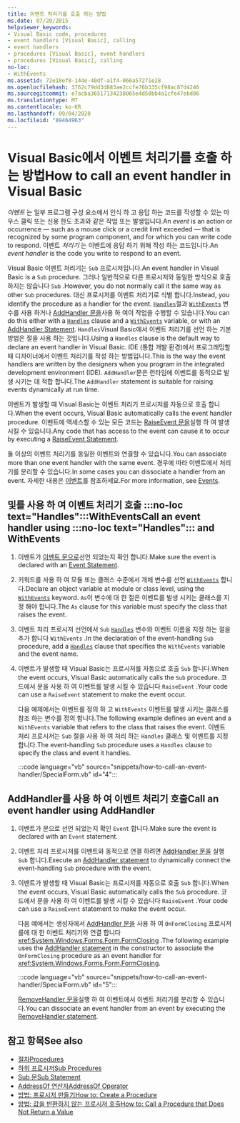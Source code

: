 ```yaml
---
title: 이벤트 처리기를 호출 하는 방법
ms.date: 07/20/2015
helpviewer_keywords:
- Visual Basic code, procedures
- event handlers [Visual Basic], calling
- event handlers
- procedures [Visual Basic], event handlers
- procedures [Visual Basic], calling
no-loc:
- WithEvents
ms.assetid: 72e18ef8-144e-40df-a1f4-066a57271e28
ms.openlocfilehash: 3762c79dd3d883ae2ccfe76b335cf98ac87d4246
ms.sourcegitcommit: e7acba36517134238065e4d50bb4a1cfe47ebd06
ms.translationtype: MT
ms.contentlocale: ko-KR
ms.lasthandoff: 09/04/2020
ms.locfileid: "89464963"
---
```

# <a name="how-to-call-an-event-handler-in-visual-basic"></a><span data-ttu-id="754fa-102">Visual Basic에서 이벤트 처리기를 호출 하는 방법</span><span class="sxs-lookup"><span data-stu-id="754fa-102">How to call an event handler in Visual Basic</span></span>

<span data-ttu-id="754fa-103">*이벤트* 는 일부 프로그램 구성 요소에서 인식 하 고 응답 하는 코드를 작성할 수 있는 마우스 클릭 또는 신용 한도 초과와 같은 작업 또는 발생입니다.</span><span class="sxs-lookup"><span data-stu-id="754fa-103">An *event* is an action or occurrence — such as a mouse click or a credit limit exceeded — that is recognized by some program component, and for which you can write code to respond.</span></span> <span data-ttu-id="754fa-104">이벤트 *처리기* 는 이벤트에 응답 하기 위해 작성 하는 코드입니다.</span><span class="sxs-lookup"><span data-stu-id="754fa-104">An *event handler* is the code you write to respond to an event.</span></span>

<span data-ttu-id="754fa-105">Visual Basic 이벤트 처리기는 `Sub` 프로시저입니다.</span><span class="sxs-lookup"><span data-stu-id="754fa-105">An event handler in Visual Basic is a `Sub` procedure.</span></span> <span data-ttu-id="754fa-106">그러나 일반적으로 다른 프로시저와 동일한 방식으로 호출 하지는 않습니다 `Sub` .</span><span class="sxs-lookup"><span data-stu-id="754fa-106">However, you do not normally call it the same way as other `Sub` procedures.</span></span> <span data-ttu-id="754fa-107">대신 프로시저를 이벤트 처리기로 식별 합니다.</span><span class="sxs-lookup"><span data-stu-id="754fa-107">Instead, you identify the procedure as a handler for the event.</span></span> <span data-ttu-id="754fa-108">[`Handles`](../../../language-reference/statements/handles-clause.md)절과 [`WithEvents`](../../../language-reference/modifiers/withevents.md) 변수를 사용 하거나 [AddHandler 문을](../../../language-reference/statements/addhandler-statement.md)사용 하 여이 작업을 수행할 수 있습니다.</span><span class="sxs-lookup"><span data-stu-id="754fa-108">You can do this either with a [`Handles`](../../../language-reference/statements/handles-clause.md) clause and a [`WithEvents`](../../../language-reference/modifiers/withevents.md) variable, or with an [AddHandler Statement](../../../language-reference/statements/addhandler-statement.md).</span></span> <span data-ttu-id="754fa-109">`Handles`Visual Basic에서 이벤트 처리기를 선언 하는 기본 방법은 절을 사용 하는 것입니다.</span><span class="sxs-lookup"><span data-stu-id="754fa-109">Using a `Handles` clause is the default way to declare an event handler in Visual Basic.</span></span> <span data-ttu-id="754fa-110">IDE (통합 개발 환경)에서 프로그래밍할 때 디자이너에서 이벤트 처리기를 작성 하는 방법입니다.</span><span class="sxs-lookup"><span data-stu-id="754fa-110">This is the way the event handlers are written by the designers when you program in the integrated development environment (IDE).</span></span> <span data-ttu-id="754fa-111">`AddHandler`문은 런타임에 이벤트를 동적으로 발생 시키는 데 적합 합니다.</span><span class="sxs-lookup"><span data-stu-id="754fa-111">The `AddHandler` statement is suitable for raising events dynamically at run time.</span></span>

<span data-ttu-id="754fa-112">이벤트가 발생할 때 Visual Basic는 이벤트 처리기 프로시저를 자동으로 호출 합니다.</span><span class="sxs-lookup"><span data-stu-id="754fa-112">When the event occurs, Visual Basic automatically calls the event handler procedure.</span></span> <span data-ttu-id="754fa-113">이벤트에 액세스할 수 있는 모든 코드는 [RaiseEvent 문을](../../../language-reference/statements/raiseevent-statement.md)실행 하 여 발생 시킬 수 있습니다.</span><span class="sxs-lookup"><span data-stu-id="754fa-113">Any code that has access to the event can cause it to occur by executing a [RaiseEvent Statement](../../../language-reference/statements/raiseevent-statement.md).</span></span>

<span data-ttu-id="754fa-114">둘 이상의 이벤트 처리기를 동일한 이벤트와 연결할 수 있습니다.</span><span class="sxs-lookup"><span data-stu-id="754fa-114">You can associate more than one event handler with the same event.</span></span> <span data-ttu-id="754fa-115">경우에 따라 이벤트에서 처리기를 분리할 수 있습니다.</span><span class="sxs-lookup"><span data-stu-id="754fa-115">In some cases you can dissociate a handler from an event.</span></span> <span data-ttu-id="754fa-116">자세한 내용은 [이벤트](../events/index.md)를 참조하세요.</span><span class="sxs-lookup"><span data-stu-id="754fa-116">For more information, see [Events](../events/index.md).</span></span>

## <a name="call-an-event-handler-using-no-loc-texthandles-and-no-locwithevents"></a><span data-ttu-id="754fa-117">및를 사용 하 여 이벤트 처리기 호출 :::no-loc text="Handles":::WithEvents</span><span class="sxs-lookup"><span data-stu-id="754fa-117">Call an event handler using :::no-loc text="Handles"::: and WithEvents</span></span>

1. <span data-ttu-id="754fa-118">이벤트가 [이벤트 문으로](../../../language-reference/statements/event-statement.md)선언 되었는지 확인 합니다.</span><span class="sxs-lookup"><span data-stu-id="754fa-118">Make sure the event is declared with an [Event Statement](../../../language-reference/statements/event-statement.md).</span></span>

2. <span data-ttu-id="754fa-119">키워드를 사용 하 여 모듈 또는 클래스 수준에서 개체 변수를 선언 [`WithEvents`](../../../language-reference/modifiers/withevents.md) 합니다.</span><span class="sxs-lookup"><span data-stu-id="754fa-119">Declare an object variable at module or class level, using the [`WithEvents`](../../../language-reference/modifiers/withevents.md) keyword.</span></span> <span data-ttu-id="754fa-120">`As`이 변수에 대 한 절은 이벤트를 발생 시키는 클래스를 지정 해야 합니다.</span><span class="sxs-lookup"><span data-stu-id="754fa-120">The `As` clause for this variable must specify the class that raises the event.</span></span>

3. <span data-ttu-id="754fa-121">이벤트 처리 프로시저 선언에서 `Sub` [`Handles`](../../../language-reference/statements/handles-clause.md) 변수와 이벤트 이름을 지정 하는 절을 추가 합니다 `WithEvents` .</span><span class="sxs-lookup"><span data-stu-id="754fa-121">In the declaration of the event-handling `Sub` procedure, add a [`Handles`](../../../language-reference/statements/handles-clause.md) clause that specifies the `WithEvents` variable and the event name.</span></span>

4. <span data-ttu-id="754fa-122">이벤트가 발생할 때 Visual Basic는 프로시저를 자동으로 호출 `Sub` 합니다.</span><span class="sxs-lookup"><span data-stu-id="754fa-122">When the event occurs, Visual Basic automatically calls the `Sub` procedure.</span></span> <span data-ttu-id="754fa-123">코드에서 문을 사용 하 여 이벤트를 발생 시킬 수 있습니다 `RaiseEvent` .</span><span class="sxs-lookup"><span data-stu-id="754fa-123">Your code can use a `RaiseEvent` statement to make the event occur.</span></span>

    <span data-ttu-id="754fa-124">다음 예제에서는 이벤트를 정의 하 고 `WithEvents` 이벤트를 발생 시키는 클래스를 참조 하는 변수를 정의 합니다.</span><span class="sxs-lookup"><span data-stu-id="754fa-124">The following example defines an event and a `WithEvents` variable that refers to the class that raises the event.</span></span> <span data-ttu-id="754fa-125">이벤트 처리 프로시저는 `Sub` 절을 사용 하 여 처리 하는 `Handles` 클래스 및 이벤트를 지정 합니다.</span><span class="sxs-lookup"><span data-stu-id="754fa-125">The event-handling `Sub` procedure uses a `Handles` clause to specify the class and event it handles.</span></span>

    :::code language="vb" source="snippets/how-to-call-an-event-handler/SpecialForm.vb" id="4":::

## <a name="call-an-event-handler-using-addhandler"></a><span data-ttu-id="754fa-126">AddHandler를 사용 하 여 이벤트 처리기 호출</span><span class="sxs-lookup"><span data-stu-id="754fa-126">Call an event handler using AddHandler</span></span>

1. <span data-ttu-id="754fa-127">이벤트가 문으로 선언 되었는지 확인 `Event` 합니다.</span><span class="sxs-lookup"><span data-stu-id="754fa-127">Make sure the event is declared with an `Event` statement.</span></span>

2. <span data-ttu-id="754fa-128">이벤트 처리 프로시저를 이벤트와 동적으로 연결 하려면 [AddHandler 문을](../../../language-reference/statements/addhandler-statement.md) 실행 `Sub` 합니다.</span><span class="sxs-lookup"><span data-stu-id="754fa-128">Execute an [AddHandler statement](../../../language-reference/statements/addhandler-statement.md) to dynamically connect the event-handling `Sub` procedure with the event.</span></span>

3. <span data-ttu-id="754fa-129">이벤트가 발생할 때 Visual Basic는 프로시저를 자동으로 호출 `Sub` 합니다.</span><span class="sxs-lookup"><span data-stu-id="754fa-129">When the event occurs, Visual Basic automatically calls the `Sub` procedure.</span></span> <span data-ttu-id="754fa-130">코드에서 문을 사용 하 여 이벤트를 발생 시킬 수 있습니다 `RaiseEvent` .</span><span class="sxs-lookup"><span data-stu-id="754fa-130">Your code can use a `RaiseEvent` statement to make the event occur.</span></span>

    <span data-ttu-id="754fa-131">다음 예에서는 생성자에서 [AddHandler 문을](../../../language-reference/statements/addhandler-statement.md) 사용 하 여 `OnFormClosing` 프로시저를에 대 한 이벤트 처리기와 연결 합니다 <xref:System.Windows.Forms.Form.FormClosing> .</span><span class="sxs-lookup"><span data-stu-id="754fa-131">The following example uses the [AddHandler statement](../../../language-reference/statements/addhandler-statement.md) in the constructor to associate the `OnFormClosing` procedure as an event handler for <xref:System.Windows.Forms.Form.FormClosing>.</span></span>

    :::code language="vb" source="snippets/how-to-call-an-event-handler/SpecialForm.vb" id="5":::

    <span data-ttu-id="754fa-132">[RemoveHandler 문을](../../../language-reference/statements/removehandler-statement.md)실행 하 여 이벤트에서 이벤트 처리기를 분리할 수 있습니다.</span><span class="sxs-lookup"><span data-stu-id="754fa-132">You can dissociate an event handler from an event by executing the [RemoveHandler statement](../../../language-reference/statements/removehandler-statement.md).</span></span>

## <a name="see-also"></a><span data-ttu-id="754fa-133">참고 항목</span><span class="sxs-lookup"><span data-stu-id="754fa-133">See also</span></span>

- [<span data-ttu-id="754fa-134">절차</span><span class="sxs-lookup"><span data-stu-id="754fa-134">Procedures</span></span>](index.md)
- [<span data-ttu-id="754fa-135">하위 프로시저</span><span class="sxs-lookup"><span data-stu-id="754fa-135">Sub Procedures</span></span>](sub-procedures.md)
- [<span data-ttu-id="754fa-136">Sub 문</span><span class="sxs-lookup"><span data-stu-id="754fa-136">Sub Statement</span></span>](../../../language-reference/statements/sub-statement.md)
- [<span data-ttu-id="754fa-137">AddressOf 연산자</span><span class="sxs-lookup"><span data-stu-id="754fa-137">AddressOf Operator</span></span>](../../../language-reference/operators/addressof-operator.md)
- [<span data-ttu-id="754fa-138">방법: 프로시저 만들기</span><span class="sxs-lookup"><span data-stu-id="754fa-138">How to: Create a Procedure</span></span>](how-to-create-a-procedure.md)
- [<span data-ttu-id="754fa-139">방법: 값을 반환하지 않는 프로시저 호출</span><span class="sxs-lookup"><span data-stu-id="754fa-139">How to: Call a Procedure that Does Not Return a Value</span></span>](how-to-call-a-procedure-that-does-not-return-a-value.md)
